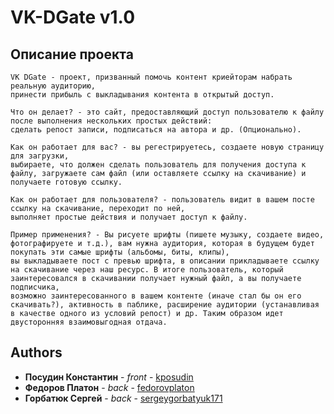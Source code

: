 # VK-DGate v1.0
## Описание проекта
```
VK DGate - проект, призванный помочь контент криейторам набрать реальную аудиторию, 
принести прибыль с выкладывания контента в открытый доступ.

Что он делает? - это сайт, предоставляющий доступ пользователю к файлу после выполнения нескольких простых действий: 
сделать репост записи, подписаться на автора и др. (Опционально).

Как он работает для вас? - вы регестрируетесь, создаете новую страницу для загрузки, 
выбираете, что должен сделать пользователь для получения доступа к файлу, загружаете сам файл (или оставляете ссылку на скачивание) и получаете готовую ссылку.

Как он работает для пользователя? - пользователь видит в вашем посте ссылку на скачивание, переходит по ней, 
выполняет простые действия и получает доступ к файлу.

Пример применения? - Вы рисуете шрифты (пишете музыку, создаете видео, фотографируете и т.д.), вам нужна аудитория, которая в будущем будет покупать эти самые шрифты (альбомы, биты, клипы), 
вы выкладываете пост с превью шрифта, в описании прикладываете ссылку на скачивание через наш ресурс. В итоге пользователь, который заинтересовался в скачивании получает нужный файл, а вы получаете подписчика, 
возможно заинтересованного в вашем контенте (иначе стал бы он его скачивать?), активность в паблике, расширение аудитории (устанавливая в качестве одного из условий репост) и др. Таким образом идет двусторонняя взаимовыгодная отдача. 
```


## Authors

* **Посудин Константин** - *front* - [kposudin](https://github.com/kposudin)
* **Федоров Платон** - *back* - [fedorovplaton](https://github.com/fedorovplaton)
* **Горбатюк Сергей** - *back* - [sergeygorbatyuk171](https://github.com/sergeygorbatyuk171)
